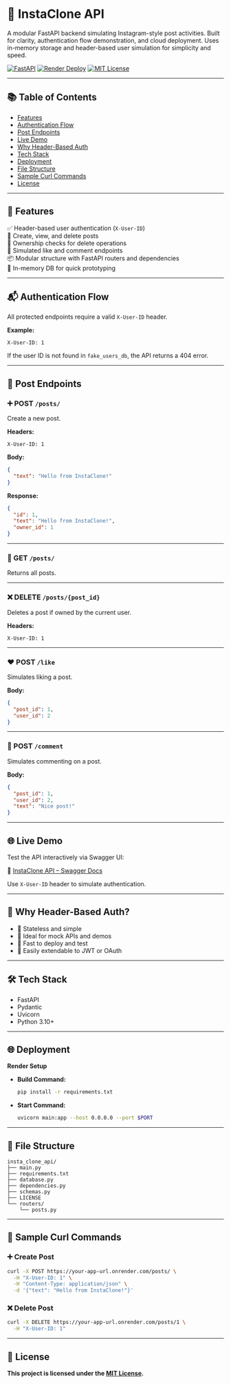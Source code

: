 
# 📸 InstaClone API

A modular FastAPI backend simulating Instagram-style post activities. Built for clarity, authentication flow demonstration, and cloud deployment. Uses in-memory storage and header-based user simulation for simplicity and speed.




[![FastAPI](https://img.shields.io/badge/FastAPI-0.1.0-green)](https://fastapi.tiangolo.com/)
[![Render Deploy](https://img.shields.io/badge/Deploy-Render-blue)](https://render.com/)
[![MIT License](https://img.shields.io/badge/License-MIT-yellow.svg)](https://github.com/nikhxxt/insta_clone_api-/blob/main/LICENSE)


---

## 📚 Table of Contents

- [Features](#-features)  
- [Authentication Flow](#-authentication-flow)  
- [Post Endpoints](#-post-endpoints)  
- [Live Demo](#-live-demo)  
- [Why Header-Based Auth](#-why-header-based-auth)  
- [Tech Stack](#-tech-stack)  
- [Deployment](#-deployment)  
- [File Structure](#-file-structure)  
- [Sample Curl Commands](#-sample-curl-commands)  
- [License](#-license)  

---

## 🚀 Features

✅ Header-based user authentication (`X-User-ID`)  
📝 Create, view, and delete posts  
🔐 Ownership checks for delete operations  
💬 Simulated like and comment endpoints  
📦 Modular structure with FastAPI routers and dependencies  
🧪 In-memory DB for quick prototyping  

---

## 📬 Authentication Flow

All protected endpoints require a valid `X-User-ID` header.

**Example:**

```
X-User-ID: 1
```

If the user ID is not found in `fake_users_db`, the API returns a 404 error.

---

## 📝 Post Endpoints

### ➕ POST `/posts/`  
Create a new post.

**Headers:**
```
X-User-ID: 1
```

**Body:**
```json
{
  "text": "Hello from InstaClone!"
}
```

**Response:**
```json
{
  "id": 1,
  "text": "Hello from InstaClone!",
  "owner_id": 1
}
```

---

### 📄 GET `/posts/`  
Returns all posts.

---

### ❌ DELETE `/posts/{post_id}`  
Deletes a post if owned by the current user.

**Headers:**
```
X-User-ID: 1
```

---

### ❤️ POST `/like`  
Simulates liking a post.

**Body:**
```json
{
  "post_id": 1,
  "user_id": 2
}
```

---

### 💬 POST `/comment`  
Simulates commenting on a post.

**Body:**
```json
{
  "post_id": 1,
  "user_id": 2,
  "text": "Nice post!"
}
```

---

## 🌐 Live Demo

Test the API interactively via Swagger UI:

🔗 [InstaClone API – Swagger Docs](https://insta-clone-api-eyqn.onrender.com/docs)

Use `X-User-ID` header to simulate authentication.

---

## 🔐 Why Header-Based Auth?

- 🔄 Stateless and simple  
- 🧪 Ideal for mock APIs and demos  
- 🚀 Fast to deploy and test  
- 🧩 Easily extendable to JWT or OAuth  

---

## 🛠 Tech Stack

- FastAPI  
- Pydantic  
- Uvicorn  
- Python 3.10+  

---

## 🌐 Deployment

**Render Setup**

- **Build Command:**
  ```bash
  pip install -r requirements.txt
  ```

- **Start Command:**
  ```bash
  uvicorn main:app --host 0.0.0.0 --port $PORT
  ```

---

## 📁 File Structure

```
insta_clone_api/
├── main.py
├── requirements.txt
├── database.py
├── dependencies.py
├── schemas.py
├── LICENSE
└── routers/
    └── posts.py

```

---

## 🧪 Sample Curl Commands

### ➕ Create Post

```bash
curl -X POST https://your-app-url.onrender.com/posts/ \
  -H "X-User-ID: 1" \
  -H "Content-Type: application/json" \
  -d '{"text": "Hello from InstaClone!"}'
```

### ❌ Delete Post

```bash
curl -X DELETE https://your-app-url.onrender.com/posts/1 \
  -H "X-User-ID: 1"
```

---
## 📜 **License**

**This project is licensed under the [MIT License](https://github.com/nikhxxt/insta_clone_api-/blob/main/LICENSE).**
